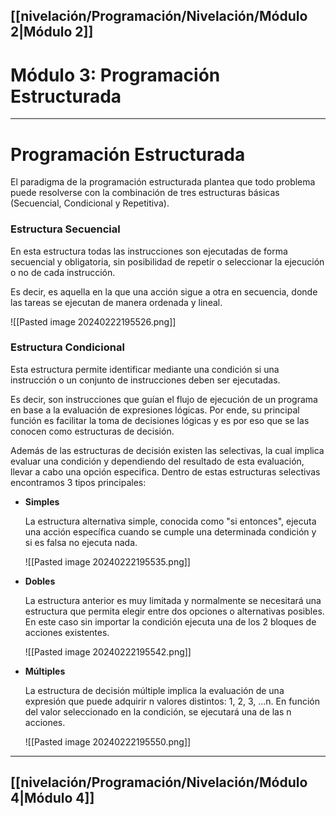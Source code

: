 ## [[nivelación/Programación/Nivelación/Módulo 2|Módulo 2]]
# Módulo 3: Programación Estructurada
---
# Programación Estructurada

El paradigma de la programación estructurada plantea que todo problema puede resolverse con la combinación de tres estructuras básicas (Secuencial, Condicional y Repetitiva).

### Estructura Secuencial

En esta estructura todas las instrucciones son ejecutadas de forma secuencial y obligatoria, sin posibilidad de repetir o seleccionar la ejecución o no de cada instrucción.

Es decir, es aquella en la que una acción sigue a otra en secuencia, donde las tareas se ejecutan de manera ordenada y lineal.

![[Pasted image 20240222195526.png]]

### Estructura Condicional

Esta estructura permite identificar mediante una condición si una instrucción o un conjunto de instrucciones deben ser ejecutadas.

Es decir, son instrucciones que guían el flujo de ejecución de un programa en base a la evaluación de expresiones lógicas. Por ende, su principal función es facilitar la toma de decisiones lógicas y es por eso que se las conocen como estructuras de decisión.

Además de las estructuras de decisión existen las selectivas, la cual implica evaluar una condición y dependiendo del resultado de esta evaluación, llevar a cabo una opción especifica. Dentro de estas estructuras selectivas encontramos 3 tipos principales:

- **Simples**
    
    La estructura alternativa simple, conocida como "si entonces", ejecuta una acción específica cuando se cumple una determinada condición y si es falsa no ejecuta nada.
    
    ![[Pasted image 20240222195535.png]]
    
- **Dobles**
    
    La estructura anterior es muy limitada y normalmente se necesitará una estructura que permita elegir entre dos opciones o alternativas posibles. En este caso sin importar la condición ejecuta una de los 2 bloques de acciones existentes.
    
    ![[Pasted image 20240222195542.png]]
    
- **Múltiples**
    
    La estructura de decisión múltiple implica la evaluación de una expresión que puede adquirir n valores distintos: 1, 2, 3, …n. En función del valor seleccionado en la condición, se ejecutará una de las n acciones.
    
    ![[Pasted image 20240222195550.png]]
---
## [[nivelación/Programación/Nivelación/Módulo 4|Módulo 4]]
